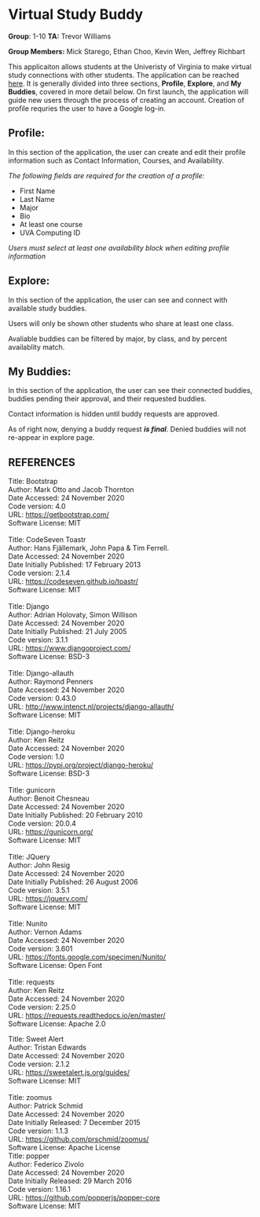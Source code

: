# Virtual Study Buddy
**Group**: 1-10     **TA:** Trevor Williams 

**Group Members:** Mick Starego, Ethan Choo, Kevin Wen, Jeffrey Richbart

This applicaiton allows students at the Univeristy of Virginia to make virtual study connections with other students. The application can be reached [here](https://virtual-study-buddy-finder.herokuapp.com/). It is generally divided into three sections, **Profile**, **Explore**, and **My Buddies**, covered in more detail below. On first launch, the application will guide new users through the process of creating an account. Creation of profile requries the user to have a Google log-in.

## Profile:
In this section of the application, the user can create and edit their profile information such as Contact Information, Courses, and Availability.

*The following fields are required for the creation of a profile:*
- First Name
- Last Name
- Major
- Bio
- At least one course
- UVA Computing ID

*Users must select at least one availability block when editing profile information*

## Explore:
In this section of the application, the user can see and connect with available study buddies.

Users will only be shown other students who share at least one class.

Avaliable buddies can be filtered by major, by class, and by percent availablity match. 

## My Buddies:
In this section of the application, the user can see their connected buddies, buddies pending their approval, and their requested buddies.

Contact information is hidden until buddy requests are approved. 

As of right now, denying a buddy request ***is final***. Denied buddies will not re-appear in explore page.

## REFERENCES

Title: Bootstrap\
Author: Mark Otto and Jacob Thornton\
Date Accessed: 24 November 2020\
Code version: 4.0\
URL: https://getbootstrap.com/
\
Software License: MIT\
\
Title: CodeSeven Toastr\
Author: Hans Fjällemark, John Papa & Tim Ferrell.\
Date Accessed: 24 November 2020\
Date Initially Published: 17 February 2013\
Code version: 2.1.4\
URL: https://codeseven.github.io/toastr/
\
Software License: MIT\
\
Title: Django\
Author: Adrian Holovaty, Simon Willison\
Date Accessed: 24 November 2020\
Date Initially Published: 21 July 2005\
Code version: 3.1.1\
URL: https://www.djangoproject.com/
\
Software License: BSD-3\
\
Title: Django-allauth\
Author: Raymond Penners\
Date Accessed: 24 November 2020\
Code version: 0.43.0\
URL: http://www.intenct.nl/projects/django-allauth/
\
Software License: MIT\
\
Title: Django-heroku\
Author: Ken Reitz\
Date Accessed: 24 November 2020\
Code version: 1.0\
URL: https://pypi.org/project/django-heroku/
\
Software License: BSD-3\
\
Title: gunicorn\
Author: Benoit Chesneau\
Date Accessed: 24 November 2020\
Date Initially Published: 20 February 2010\
Code version: 20.0.4\
URL: https://gunicorn.org/
\
Software License: MIT\
\
Title: JQuery\
Author: John Resig\
Date Accessed: 24 November 2020\
Date Initially Published: 26 August 2006\
Code version: 3.5.1\
URL: https://jquery.com/
\
Software License: MIT\
\
Title: Nunito\
Author: Vernon Adams\
Date Accessed: 24 November 2020\
Code version: 3.601\
URL: https://fonts.google.com/specimen/Nunito/
\
Software License: Open Font\
\
Title: requests\
Author: Ken Reitz\
Date Accessed: 24 November 2020\
Code version: 2.25.0\
URL: https://requests.readthedocs.io/en/master/
\
Software License: Apache 2.0

Title: Sweet Alert\
Author: Tristan Edwards\
Date Accessed: 24 November 2020\
Code version: 2.1.2\
URL: https://sweetalert.js.org/guides/
\
Software License: MIT\
\
Title: zoomus\
Author: Patrick Schmid\
Date Accessed: 24 November 2020\
Date Initially Released: 7 December 2015\
Code version: 1.1.3\
URL: https://github.com/prschmid/zoomus/
\
Software License: Apache License
\
Title: popper\
Author: Federico Zivolo\
Date Accessed: 24 November 2020\
Date Initially Released: 29 March 2016\
Code version: 1.16.1\
URL: https://github.com/popperjs/popper-core
\
Software License: MIT
